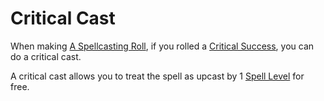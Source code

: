 # Critical Cast

When making [A Spellcasting Roll](../../Magic/Spellcasting/Spellcasting.md#The%20Spellcasting%20Roll), if you rolled a [Critical Success](Critical%20Success.md), you can do a critical cast.

A critical cast allows you to treat the spell as upcast by 1 [Spell Level](../../Magic/Spells/Spell%20Level.md) for free.
